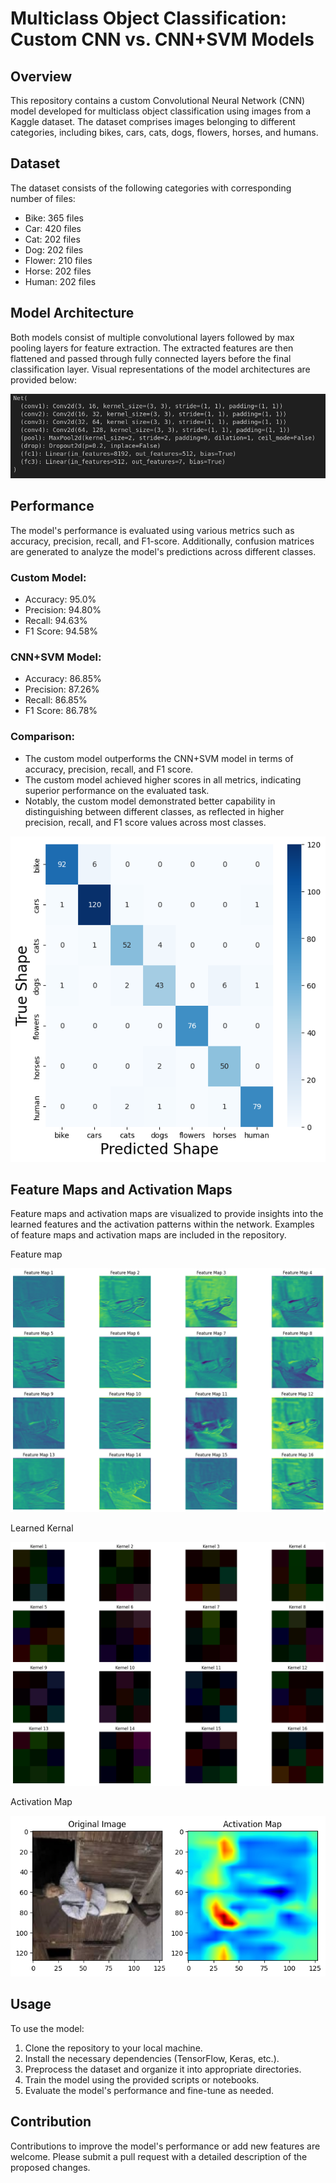 # Multiclass Object Classification: Custom CNN vs. CNN+SVM Models

## Overview
This repository contains a custom Convolutional Neural Network (CNN) model developed for multiclass object classification using images from a Kaggle dataset. The dataset comprises images belonging to different categories, including bikes, cars, cats, dogs, flowers, horses, and humans. 

## Dataset
The dataset consists of the following categories with corresponding number of files:
- Bike: 365 files
- Car: 420 files
- Cat: 202 files
- Dog: 202 files
- Flower: 210 files
- Horse: 202 files
- Human: 202 files

## Model Architecture
Both models consist of multiple convolutional layers followed by max pooling layers for feature extraction. The extracted features are then flattened and passed through fully connected layers before the final classification layer. Visual representations of the model architectures are provided below:

![Custom CNN Model Architecture](./images/modelArchitecture.png)

## Performance
The model's performance is evaluated using various metrics such as accuracy, precision, recall, and F1-score. Additionally, confusion matrices are generated to analyze the model's predictions across different classes.

### Custom Model:
- Accuracy: 95.0%
- Precision: 94.80%
- Recall: 94.63%
- F1 Score: 94.58%

### CNN+SVM Model:
- Accuracy: 86.85%
- Precision: 87.26%
- Recall: 86.85%
- F1 Score: 86.78%

### Comparison:
- The custom model outperforms the CNN+SVM model in terms of accuracy, precision, recall, and F1 score.
- The custom model achieved higher scores in all metrics, indicating superior performance on the evaluated task.
- Notably, the custom model demonstrated better capability in distinguishing between different classes, as reflected in higher precision, recall, and F1 score values across most classes.

![Custom CNN Model Results](./images/output.png)


## Feature Maps and Activation Maps
Feature maps and activation maps are visualized to provide insights into the learned features and the activation patterns within the network. Examples of feature maps and activation maps are included in the repository.

Feature map

![Feature Map](./images/featuremap.png)

Learned Kernal

![Learned Kernal weights](./images/learnedkernal.png)


Activation Map

![Activation Map](./images/activationmap.png)


## Usage
To use the model:
1. Clone the repository to your local machine.
2. Install the necessary dependencies (TensorFlow, Keras, etc.).
3. Preprocess the dataset and organize it into appropriate directories.
4. Train the model using the provided scripts or notebooks.
5. Evaluate the model's performance and fine-tune as needed.

## Contribution
Contributions to improve the model's performance or add new features are welcome. Please submit a pull request with a detailed description of the proposed changes.